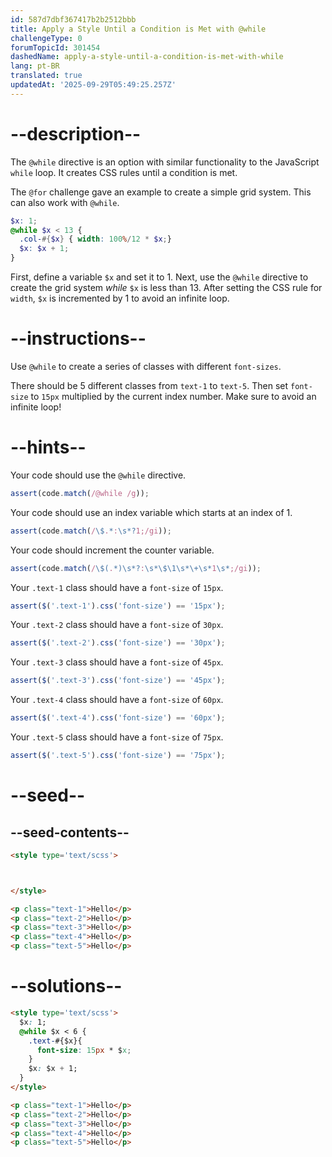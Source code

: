 ```yaml
---
id: 587d7dbf367417b2b2512bbb
title: Apply a Style Until a Condition is Met with @while
challengeType: 0
forumTopicId: 301454
dashedName: apply-a-style-until-a-condition-is-met-with-while
lang: pt-BR
translated: true
updatedAt: '2025-09-29T05:49:25.257Z'
---
```


# --description--

The `@while` directive is an option with similar functionality to the JavaScript `while` loop. It creates CSS rules until a condition is met.

The `@for` challenge gave an example to create a simple grid system. This can also work with `@while`.

```scss
$x: 1;
@while $x < 13 {
  .col-#{$x} { width: 100%/12 * $x;}
  $x: $x + 1;
}
```

First, define a variable `$x` and set it to 1. Next, use the `@while` directive to create the grid system *while* `$x` is less than 13. After setting the CSS rule for `width`, `$x` is incremented by 1 to avoid an infinite loop.

# --instructions--

Use `@while` to create a series of classes with different `font-sizes`.

There should be 5 different classes from `text-1` to `text-5`. Then set `font-size` to `15px` multiplied by the current index number. Make sure to avoid an infinite loop!

# --hints--

Your code should use the `@while` directive.

```js
assert(code.match(/@while /g));
```

Your code should use an index variable which starts at an index of 1.

```js
assert(code.match(/\$.*:\s*?1;/gi));
```

Your code should increment the counter variable.

```js
assert(code.match(/\$(.*)\s*?:\s*\$\1\s*\+\s*1\s*;/gi));
```

Your `.text-1` class should have a `font-size` of `15px`.

```js
assert($('.text-1').css('font-size') == '15px');
```

Your `.text-2` class should have a `font-size` of `30px`.

```js
assert($('.text-2').css('font-size') == '30px');
```

Your `.text-3` class should have a `font-size` of `45px`.

```js
assert($('.text-3').css('font-size') == '45px');
```

Your `.text-4` class should have a `font-size` of `60px`.

```js
assert($('.text-4').css('font-size') == '60px');
```

Your `.text-5` class should have a `font-size` of `75px`.

```js
assert($('.text-5').css('font-size') == '75px');
```

# --seed--

## --seed-contents--

```html
<style type='text/scss'>



</style>

<p class="text-1">Hello</p>
<p class="text-2">Hello</p>
<p class="text-3">Hello</p>
<p class="text-4">Hello</p>
<p class="text-5">Hello</p>
```

# --solutions--

```html
<style type='text/scss'>
  $x: 1;
  @while $x < 6 {
    .text-#{$x}{
      font-size: 15px * $x;
    }
    $x: $x + 1;
  }
</style>

<p class="text-1">Hello</p>
<p class="text-2">Hello</p>
<p class="text-3">Hello</p>
<p class="text-4">Hello</p>
<p class="text-5">Hello</p>
```
